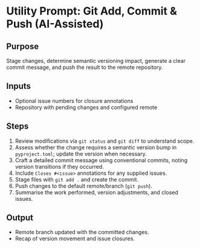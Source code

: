 # Utility Prompt: Git Add, Commit & Push (AI-Assisted)

## Purpose
Stage changes, determine semantic versioning impact, generate a clear commit message, and push the result to the remote repository.

## Inputs
- Optional issue numbers for closure annotations
- Repository with pending changes and configured remote

## Steps
1. Review modifications via `git status` and `git diff` to understand scope.
2. Assess whether the change requires a semantic version bump in `pyproject.toml`; update the version when necessary.
3. Craft a detailed commit message using conventional commits, noting version transitions if they occurred.
4. Include `Closes #<issue>` annotations for any supplied issues.
5. Stage files with `git add .` and create the commit.
6. Push changes to the default remote/branch (`git push`).
7. Summarise the work performed, version adjustments, and closed issues.

## Output
- Remote branch updated with the committed changes.
- Recap of version movement and issue closures.
